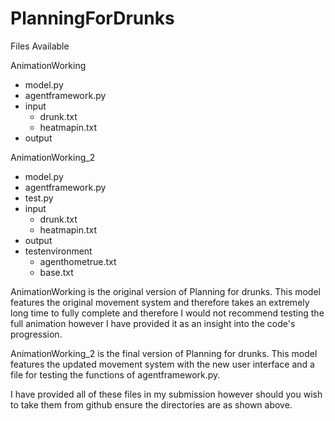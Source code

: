 # PlanningForDrunks

Files Available

AnimationWorking   
- model.py
- agentframework.py
- input 
     - drunk.txt
     - heatmapin.txt
- output 

AnimationWorking_2   
- model.py
- agentframework.py
- test.py
- input
     - drunk.txt
     - heatmapin.txt
- output 
- testenvironment
     - agenthometrue.txt
     - base.txt

      

AnimationWorking is the original version of Planning for drunks. This model features the original movement system and therefore takes an extremely long time to fully
complete and therefore I would not recommend testing the full animation however I have provided it as an insight into the code's progression.

AnimationWorking_2 is the final version of Planning for drunks. This model features the updated movement system with the new user interface and a file for testing the
functions of agentframework.py.

I have provided all of these files in my submission however should you wish to take them from github ensure the directories are as shown above.
